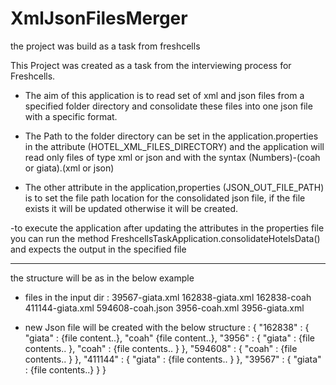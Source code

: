 # XmlJsonFilesMerger
the project was build as a task from freshcells

This Project was created as a task from the interviewing process for Freshcells.

- The aim of this application is to read set of xml and json files from a specified folder directory and consolidate these files into
one json file with a specific format.

- The Path to the folder directory can be set in the application.properties in the attribute (HOTEL_XML_FILES_DIRECTORY)
and the application will read only files of type xml or json and with the syntax (Numbers)-(coah or giata).(xml or json)

- The other attribute in the application,properties (JSON_OUT_FILE_PATH) is to set the file path location for the consolidated
json file, if the file exists it will be updated otherwise it will be created.

-to execute the application after updating the attributes in the properties file you can run the method
FreshcellsTaskApplication.consolidateHotelsData() and expects the output in the specified file

-------------------------------------------------------------------------------------------
 the structure will be as in the below example

 - files in the input dir :
 39567-giata.xml
 162838-giata.xml
 162838-coah
 411144-giata.xml
 594608-coah.json
 3956-coah.xml
 3956-giata.xml

 - new Json file will be created with the below structure :
 {
   "162838" : {
     "giata" : {file content..},
     "coah" {file content..},
   "3956" : {
     "giata" : {file contents.. },
     "coah" : {file contents.. }
   },
   "594608" : {
     "coah" : {file contents.. }
   },
   "411144" : {
     "giata" : {file contents.. }
   },
   "39567" : {
     "giata" : {file contents..}
   }
 }


